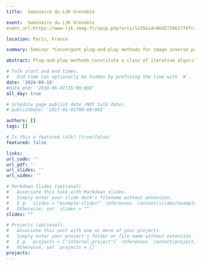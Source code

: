 ```yaml
---
title:  Seminaire du LJK Grenoble

event:  Seminaire du LJK Grenoble
event_url:https://www-ljk.imag.fr/spip.php?article35&id=66d5728617f6fc17d9d067fc&type=SEMINAIRE

location: Paris, France

summary: Seminar *Convergent plug-and-play methods for image inverse problems with explicit and nonconvex deep regularization*

abstract: Plug-and-play methods constitute a class of iterative algorithms for imaging inverse problems where regularization is performed by an off-the-shelf Gaussian denoiser. These methods have demonstrated impressive visual results, particularly when the denoiser is parameterized by deep neural networks. However, the theoretical convergence of PnP methods has yet to be fully established.This talk begins with an overview of the literature on PnP algorithms, followed by the introduction of new convergence results for these methods when paired with a specific denoiser, known as the Gradient-Step Denoiser. This denoiser writes as a gradient descent step on an explicit, nonconvex function parameterized by a deep neural network. The analysis shows that the resulting PnP algorithms converge to stationary points of explicit functionals. These algorithms are then applied to various ill-posed inverse problems, including deblurring, super-resolution, and inpainting. Finally, to address inverse problems corrupted by Poisson noise, we will introduce a novel Bregman version of PnP based on the Bregman Proximal Gradient (BPG) optimization algorithm.

# Talk start and end times.
#   End time can optionally be hidden by prefixing the line with `#`.
date: '2024-09-19'
#date_end: '2030-06-01T15:00:00Z'
all_day: true

# Schedule page publish date (NOT talk date).
# publishDate: '2017-01-01T00:00:00Z'

authors: []
tags: []

# Is this a featured talk? (true/false)
featured: false

links:
url_code: ''
url_pdf: ''
url_slides: ''
url_video: ''

# Markdown Slides (optional).
#   Associate this talk with Markdown slides.
#   Simply enter your slide deck's filename without extension.
#   E.g. `slides = "example-slides"` references `content/slides/example-slides.md`.
#   Otherwise, set `slides = ""`.
slides: ""

# Projects (optional).
#   Associate this post with one or more of your projects.
#   Simply enter your project's folder or file name without extension.
#   E.g. `projects = ["internal-project"]` references `content/project/deep-learning/index.md`.
#   Otherwise, set `projects = []`.
projects:
---
```


<!-- {{% callout note %}}
Click on the **Slides** button above to view the built-in slides feature.
{{% /callout %}}

Slides can be added in a few ways:

- **Create** slides using Wowchemy's [_Slides_](https://wowchemy.com/docs/managing-content/#create-slides) feature and link using `slides` parameter in the front matter of the talk file
- **Upload** an existing slide deck to `static/` and link using `url_slides` parameter in the front matter of the talk file
- **Embed** your slides (e.g. Google Slides) or presentation video on this page using [shortcodes](https://wowchemy.com/docs/writing-markdown-latex/).

Further event details, including [page elements](https://wowchemy.com/docs/writing-markdown-latex/) such as image galleries, can be added to the body of this page. -->
